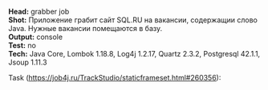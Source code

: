 **Head:** grabber job<br/>
**Shot:** Приложение грабит сайт SQL.RU на вакансии, содержащии слово Java. Нужные вакансии помещаются в базу.<br/>
**Output:** console<br/>
**Test:** no<br/>
**Tech:**  Java Core, Lombok 1.18.8, Log4j 1.2.17, Quartz 2.3.2, Postgresql 42.1.1, Jsoup 1.11.3<br/>

Task (https://job4j.ru/TrackStudio/staticframeset.html#260356):
